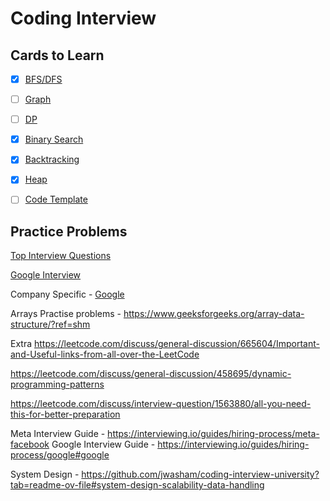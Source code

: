 # Coding Interview


## Cards to Learn

   - [x] [BFS/DFS](https://leetcode.com/explore/learn/card/queue-stack/232/practical-application-stack/)

   - [ ] [Graph](https://leetcode.com/explore/learn/card/graph/)
  
   - [ ] [DP](https://leetcode.com/explore/learn/card/dynamic-programming/)
   
   - [x] [Binary Search](https://leetcode.com/explore/learn/card/binary-search/136/template-analysis/935/)

   - [x] [Backtracking](https://leetcode.com/explore/learn/card/recursion-ii/470/divide-and-conquer/)

   - [x] [Heap](https://leetcode.com/explore/learn/card/heap/)
         
   - [ ] [Code Template](https://leetcode.com/explore/interview/card/cheatsheets/720/resources/4723/) 
  

## Practice Problems
  
[Top Interview Questions](https://leetcode.com/explore/interview/card/top-interview-questions-hard/)

[Google Interview](https://leetcode.com/explore/interview/card/google/)

Company Specific - [Google](https://leetcode.com/company/google/)

Arrays Practise problems - https://www.geeksforgeeks.org/array-data-structure/?ref=shm

Extra
   https://leetcode.com/discuss/general-discussion/665604/Important-and-Useful-links-from-all-over-the-LeetCode
   
   https://leetcode.com/discuss/general-discussion/458695/dynamic-programming-patterns
   
   https://leetcode.com/discuss/interview-question/1563880/all-you-need-this-for-better-preparation
   


Meta Interview Guide - https://interviewing.io/guides/hiring-process/meta-facebook
Google Interview Guide - https://interviewing.io/guides/hiring-process/google#google

System Design - https://github.com/jwasham/coding-interview-university?tab=readme-ov-file#system-design-scalability-data-handling

